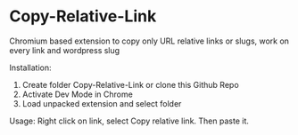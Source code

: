 # Copy-Relative-Link
Chromium based extension to copy only URL relative links or slugs, work on every link and wordpress slug

Installation:
1. Create folder Copy-Relative-Link or clone this Github Repo
2. Activate Dev Mode in Chrome
3. Load unpacked extension and select folder

Usage:
Right click on link, select Copy relative link. Then paste it.
